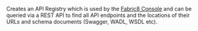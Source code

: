 Creates an API Registry which is used by the [Fabric8 Console](http://fabric8.io/v2/console.html) and can be queried via a REST API to find all API endpoints and the locations of their URLs and schema documents (Swagger, WADL, WSDL etc).